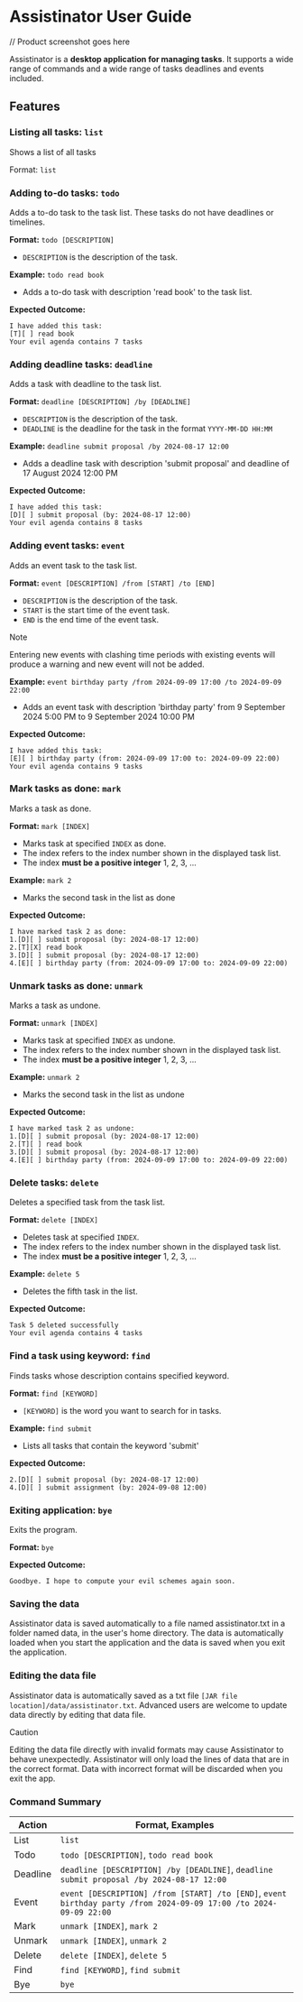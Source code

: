 # Assistinator User Guide


// Product screenshot goes here

Assistinator is a **desktop application for managing tasks**. It supports a wide range of commands and a wide range of tasks
deadlines and events included.

## Features
### Listing all tasks: `list`

Shows a list of all tasks

Format: `list`


### Adding to-do tasks: `todo`

Adds a to-do task to the task list. These tasks do not have deadlines or timelines.

**Format:** `todo [DESCRIPTION]`

- `DESCRIPTION` is the description of the task.

**Example:** `todo read book`

- Adds a to-do task with description 'read book' to the task list.

**Expected Outcome:**

```
I have added this task:
[T][ ] read book
Your evil agenda contains 7 tasks
```
### Adding deadline tasks: `deadline`

Adds a task with deadline to the task list.

**Format:** `deadline [DESCRIPTION] /by [DEADLINE]`

- `DESCRIPTION` is the description of the task.
- `DEADLINE` is the deadline for the task in the format `YYYY-MM-DD HH:MM`

**Example:** `deadline submit proposal /by 2024-08-17 12:00`

- Adds a deadline task with description 'submit proposal' and deadline of 17 August 2024 12:00 PM

**Expected Outcome:**
```
I have added this task:
[D][ ] submit proposal (by: 2024-08-17 12:00)
Your evil agenda contains 8 tasks
```

### Adding event tasks: `event`

Adds an event task to the task list.

**Format:** `event [DESCRIPTION] /from [START] /to [END]`

- `DESCRIPTION` is the description of the task.
- `START` is the start time of the event task.
- `END` is the end time of the event task.
>[!NOTE] 
> Entering new events with clashing time periods with existing events will produce a warning and new event will
> not be added.

**Example:** `event birthday party /from 2024-09-09 17:00 /to 2024-09-09 22:00`

- Adds an event task with description 'birthday party' from 9 September 2024 5:00 PM to 9 September 2024 10:00 PM

**Expected Outcome:**
```
I have added this task:
[E][ ] birthday party (from: 2024-09-09 17:00 to: 2024-09-09 22:00)
Your evil agenda contains 9 tasks
```
### Mark tasks as done: `mark`

Marks a task as done.

**Format:** `mark [INDEX]`

- Marks task at specified `INDEX` as done.
- The index refers to the index number shown in the displayed task list.
- The index **must be a positive integer** 1, 2, 3, ...

**Example:** `mark 2`

- Marks the second task in the list as done

**Expected Outcome:**
```
I have marked task 2 as done:
1.[D][ ] submit proposal (by: 2024-08-17 12:00)
2.[T][X] read book
3.[D][ ] submit proposal (by: 2024-08-17 12:00)
4.[E][ ] birthday party (from: 2024-09-09 17:00 to: 2024-09-09 22:00)
```

### Unmark tasks as done: `unmark`

Marks a task as undone.

**Format:** `unmark [INDEX]`

- Marks task at specified `INDEX` as undone.
- The index refers to the index number shown in the displayed task list.
- The index **must be a positive integer** 1, 2, 3, ...

**Example:** `unmark 2`

- Marks the second task in the list as undone

**Expected Outcome:**
```
I have marked task 2 as undone:
1.[D][ ] submit proposal (by: 2024-08-17 12:00)
2.[T][ ] read book
3.[D][ ] submit proposal (by: 2024-08-17 12:00)
4.[E][ ] birthday party (from: 2024-09-09 17:00 to: 2024-09-09 22:00)
```

### Delete tasks: `delete`

Deletes a specified task from the task list.

**Format:** `delete [INDEX]`

- Deletes task at specified `INDEX`.
- The index refers to the index number shown in the displayed task list.
- The index **must be a positive integer** 1, 2, 3, ...

**Example:** `delete 5`

- Deletes the fifth task in the list.

**Expected Outcome:**
```
Task 5 deleted successfully
Your evil agenda contains 4 tasks
```

### Find a task using keyword: `find`

Finds tasks whose description contains specified keyword.

**Format:** `find [KEYWORD]`

- `[KEYWORD]` is the word you want to search for in tasks.

**Example:** `find submit`

- Lists all tasks that contain the keyword 'submit' 

**Expected Outcome:**
```
2.[D][ ] submit proposal (by: 2024-08-17 12:00)
4.[D][ ] submit assignment (by: 2024-09-08 12:00)
```

### Exiting application: `bye`

Exits the program.

**Format:** `bye`

**Expected Outcome:**
```
Goodbye. I hope to compute your evil schemes again soon.
```

### Saving the data

Assistinator data is saved automatically to a file named assistinator.txt in a folder named data, in the user's home 
directory. The data is automatically loaded when you start the application and the data is saved when you exit the 
application.

### Editing the data file

Assistinator data is automatically saved as a txt file `[JAR file location]/data/assistinator.txt`.
Advanced users are welcome to update data directly by editing that data file.
> [!CAUTION]
> Editing the data file directly with invalid formats may cause Assistinator to behave unexpectedly.
>Assistinator will only load the lines of data that are in the correct format. Data with incorrect format will be
>discarded when you exit the app.

### Command Summary

| Action   | Format, Examples                                                                                                  |
|----------|-------------------------------------------------------------------------------------------------------------------|
| List     | `list`                                                                                                            |
| Todo     | `todo [DESCRIPTION]`, `todo read book`                                                                            |
| Deadline | `deadline [DESCRIPTION] /by [DEADLINE]`, `deadline submit proposal /by 2024-08-17 12:00`                          |
| Event    | `event [DESCRIPTION] /from [START] /to [END]`, `event birthday party /from 2024-09-09 17:00 /to 2024-09-09 22:00` |
| Mark     | `unmark [INDEX]`, `mark 2`                                                                                        |
| Unmark   | `unmark [INDEX]`, `unmark 2`                                                                                      |
| Delete   | `delete [INDEX]`, `delete 5`                                                                                      |
| Find     | `find [KEYWORD]`, `find submit`                                                                                   |
| Bye      | `bye`                                                                                                             |